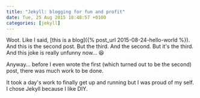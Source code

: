```yaml
---
title: "Jekyll: blogging for fun and profit"
date: Tue, 25 Aug 2015 18:48:57 +0100
categories: [jekyll]
---
```


Woot. Like I said, [this is a blog]({% post_url 2015-08-24-hello-world %}). And 
this is the second post. But the third. And the second. But it's the third. And 
this joke is really unfunny now... :laughing:

Anyway... before I even wrote the first (which turned out to be the second) 
post, there was much work to be done.

It took a day's work to finally get up and running but I was proud of my self. 
I chose Jekyll because I like DIY.
